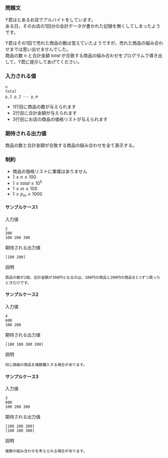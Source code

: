 ### 問題文

Y君はとあるお店でアルバイトをしています。  
ある日，そのお店の1回分の会計データが書かれた記録を無くしてしまったようです。

Y君はその1回で売れた商品の数は覚えていたようですが，売れた商品の組み合わせまでは思い出せませんでした。  
商品の数 $n$ と合計金額 $total$ が合致する商品の組み合わせをプログラムで導き出して，Y君に提示してあげてください。

### 入力される値

```
n
total
p_1 p_2 ･･･ p_m
```

* 1行目に商品の数が与えられます
* 2行目に合計金額が与えられます
* 3行目にお店の商品の価格リストが与えられます

### 期待される出力値
商品の数と合計金額が合致する商品の組み合わせを全て表示する。  

### 制約
* 商品の価格リストに重複はありません
* $1 \leq n \leq 100$
* $1 \leq total \leq 10^5$
* $1 \leq m \leq 100$
* $1 \leq p_m \leq 1000$


#### サンプルケース1
入力値
```
2
300
100 200 300
```

期待される出力値
```
[100 200]
```

説明
```
商品の数が2個，合計金額が300円となるのは，100円の商品と200円の商品を1つずつ買ったときだけです。
```

#### サンプルケース2
入力値
```
4
600
100 200
```

期待される出力値
```
[100 100 200 200]
```

説明
```
同じ価格の商品を複数購入する場合があります。
```

#### サンプルケース3
入力値
```
3
600
100 200 300
```

期待される出力値
```
[200 200 200]
[100 200 300]
```

説明
```
複数の組み合わせを考えられる場合があります。
```







